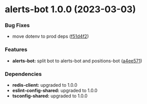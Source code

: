 # alerts-bot 1.0.0 (2023-03-03)


### Bug Fixes

* move dotenv to prod deps ([f51d4f2](https://github.com/cryptobotnet/cryptobotnet/commit/f51d4f23861e0d811f0f5f4383c3e415b115b906))


### Features

* **alerts-bot:** split bot to alerts-bot and positions-bot ([a4ee571](https://github.com/cryptobotnet/cryptobotnet/commit/a4ee5712844fe8503e4509356def7432486cb577))





### Dependencies

* **redis-client:** upgraded to 1.0.0
* **eslint-config-shared:** upgraded to 1.0.0
* **tsconfig-shared:** upgraded to 1.0.0
